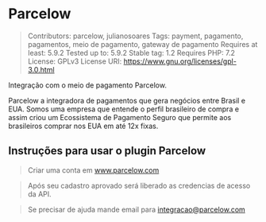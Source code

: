 ﻿# Parcelow


> Contributors: parcelow, julianosoares
> Tags: payment, pagamento, pagamentos, meio de pagamento, gateway de pagamento
> Requires at least: 5.9.2
> Tested up to: 5.9.2
> Stable tag: 1.2
> Requires PHP: 7.2
> License: GPLv3
> License URI: https://www.gnu.org/licenses/gpl-3.0.html

Integração com o meio de pagamento Parcelow.

Parcelow a integradora de pagamentos que gera negócios entre Brasil e EUA. 
Somos uma empresa que entende o perfil brasileiro de compra e assim criou um Ecossistema de Pagamento Seguro que permite aos brasileiros comprar nos EUA em até 12x fixas.

## Instruções para usar o plugin Parcelow
> Criar uma conta em www.parcelow.com

> Após seu cadastro aprovado será liberado as credencias de acesso da API.

> Se precisar de ajuda mande email para integracao@parcelow.com

